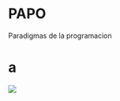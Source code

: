 # PAPO
Paradigmas de la programacion
# a
![](https://media.tenor.com/ak9w9WbmlXIAAAAd/patricio-bailando.gif)
